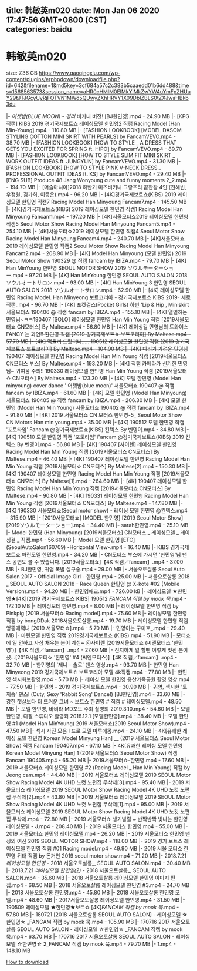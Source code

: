 
title: 韩敏英m020
date: Mon Jan 06 2020 17:47:56 GMT+0800 (CST)    
categories: baidu
---

# 韩敏英m020
size: 7.36 GB
 https://www.gaoqingxiu.com/wp-content/plugins/erphpdown/downloadfile.php?id=642&filename=1&md5key=3cf684a57c2c383b5caaedd01b6dd488&times=1568563573&session_name=aHR0cHMlM0ElMkYlMkZwYW4uYmFpZHUuY29tJTJGcyUyRjFOTVN1MWd5QUwyZXhHRVY1X09DblZBLS0tZXJwaHBkb3du
 
|- _어젯밤(BLUE MOON) - 경리_ 비키니 버전! [BJ한민영].mp4 - 24.90 MB
|- [KPG직캠] KIBS 2019 경기국제보트쇼 레이싱모델 한민영2 직캠 Racing Model [Han Min-Young].mp4 - 110.80 MB
|- [FASHION LOOKBOOK] [MODEL DASOM STYLING COTTON MINI SKIRT WITH PEARLS] by FancamVEVO.mp4 - 38.70 MB
|- [FASHION LOOKBOOK] [HOW TO STYLE _ A DRESS THAT GETS YOU EXCITED FOR SPRING ft. HIPO] by FancamVEVO.mp4 - 89.70 MB
|- [FASHION LOOKBOOK] [HOW TO STYLE SLIM FIT MINI SKIRT _ WORK OUTFIT IDEAS ft. JUNGYUN] by FancamVEVO.mp4 - 31.30 MB
|- [FASHION LOOKBOOK] [HOW TO STYLE PINK V-NECK DRESS _ PROFESSIONAL OUTFIT IDEAS ft. KS] by FancamVEVO.mp4 - 29.40 MB
|- [ENG SUB] Produce 48 Jang Wonyoung cute and funny moments 2_2.mp4 - 194.70 MB
|- [머슬마니아]2018 하반기 미즈비키니 그랑프리 끝판왕 4인!(전혜빈, 우정원, 김가희, 이종은).mp4 - 96.20 MB
|- [4K]경기국제보트쇼(KIBS) 2019 레이싱모델 한민영 직캠7 Racing Model Han Minyoung Fancam7.mp4 - 145.50 MB
|- [4K]경기국제보트쇼(KIBS) 2019 레이싱모델 한민영 직캠1 Racing Model Han Minyoung Fancam1.mp4 - 197.20 MB
|- [4K]서울모터쇼2019 레이싱모델 한민영 직캠5 Seoul Motor Show Racing Model Han Minyoung Fancam5.mp4 - 254.10 MB
|- [4K]서울모터쇼2019 레이싱모델 한민영 직캠4 Seoul Motor Show Racing Model Han Minyoung Fancam4.mp4 - 240.70 MB
|- [4K]서울모터쇼2019 레이싱모델 한민영 직캠2 Seoul Motor Show Racing Model Han Minyoung Fancam2.mp4 - 208.90 MB
|- [4K] Model Han Minyoung (모델 한민영) 2019 Seoul Motor Show 190329 @ 직캠 fancam by IBIZA.mp4 - 79.70 MB
|- [4K] Han MinYoung 한민영 SEOUL MOTOR SHOW 2019 ソウルモーターショー.mp4 - 97.20 MB
|- [4K] Han MinYoung 한민영 SEOUL AUTO SALON 2018 ソウルオートサロン.mp4 - 93.00 MB
|- [4K] Han MinYoung 3 한민영 SEOUL AUTO SALON 2018 ソウルオートサロン.mp4 - 62.90 MB
|- [4K] 레이싱모델 한민영 Racing Model. Han Minyeong 보트코리아 - 경기국제보트쇼 KIBS 2019- 세로직캠..mp4 - 96.70 MB
|- [4K] 포켓걸스(Pocket Girls) 하빈 'Lip & Hip , Miniskirt 서울모터쇼 190406 @ 직캠 fancam by IBIZA.mp4 - 155.10 MB
|- [4K] 열일하는 민영님~ㅋㅋ190407 [SOLO] 레이싱모델 한민영 Han Min Young 직캠 [2019서울모터쇼 CN모터스] By Maltese.mp4 - 56.80 MB
|- [4K] 레이싱걸 민영님의 트와이스 FANCY 는 과연~~!! 한민영 직캠 [2019 경기국제보트쇼 보트코리아] By Maltese.mp4 - 57.70 MB
|- [4K] 먹을꺼 드렸더니..... 190512 레이싱모델 한민영 직캠 [2019 경기국제보트쇼 보트코리아] By Maltese.mp4 - 104.90 MB
|- [4K] 다리가 가려운 민영님~~ 190407 레이싱모델 한민영 Racing Model Han Min Young 직캠 [2019서울모터쇼 CN모터스 부스] By Maltese.mp4 - 193.20 MB
|- [4K] 직캠 카메라가 신기한 민영님~ 귀여움 주의!! 190330 레이싱모델 한민영 Han Min Young 직캠 [2019서울모터쇼 CN모터스] By Maltese.mp4 - 123.30 MB
|- [4K] 모델 한민영 (Model Han minyoung) cover dance ' 어젯밤(blue moon)' 서울모터쇼 190407 @ 직캠 fancam by IBIZA.mp4 - 61.60 MB
|- [4K] 모델 한민영 (Model Han Minyoung) 서울모터쇼 190405 @ 직캠 fancam by IBIZA.mp4 - 206.30 MB
|- [4K] 모델 한민영 (Model Han Min Young) 서울모터쇼 190402 @ 직캠 fancam by IBIZA.mp4 - 91.80 MB
|- [4K] 2019 서울모터쇼 CN 모터스 한민영-5_ Seoul Motor Show CN Motors Han min young.mp4 - 35.00 MB
|- [4K] 190512 모델 한민영 직캠 '포토타임' Fancam @경기국제보트쇼(KIBS) 킨텍스 By 벤뎅이.mp4 - 34.80 MB
|- [4K] 190510 모델 한민영 직캠 '포토타임' Fancam @경기국제보트쇼(KIBS) 2019 킨텍스 By 벤뎅이.mp4 - 56.80 MB
|- [4K] 190407 [사이렌] 레이싱모델 한민영 Racing Model Han Min Young 직캠 [2019서울모터쇼 CN모터스] By Maltese.mp4 - 46.40 MB
|- [4K] 190407 레이싱모델 한민영 Racing Model Han Min Young 직캠 [2019서울모터쇼 CN모터스] By Maltese[2].mp4 - 150.30 MB
|- [4K] 190407 레이싱모델 한민영 Racing Model Han Min Young 직캠 [2019서울모터쇼 CN모터스] By Maltese[1].mp4 - 264.60 MB
|- [4K] 190407 레이싱모델 한민영 Racing Model Han Min Young 직캠 [2019서울모터쇼 CN모터스] By Maltese.mp4 - 90.80 MB
|- [4K] 190331 레이싱모델 한민영 Racing Model Han Min Young 직캠 [2019서울모터쇼 CN모터스] By Maltese.mp4 - 147.80 MB
|- [4K] 190330 서울모터쇼(Seoul motor show) - 레이싱 모델 한민영 @킨텍스.mp4 - 315.90 MB
|- [2019서울모터쇼] [MODEL 한민영] [2019 Seoul Motor Show] [2019ソウルモーターショー].mp4 - 34.40 MB
|- sarah한민영.mp4 - 25.10 MB
|- Model 한민영 (Han Minyoung) [2019서울모터쇼] CN모터스 _ 레이싱모델 _ 레이싱걸 _ 직캠.mp4 - 56.60 MB
|- Model 모델 한민영 [ETC] (SeoulAutoSalon160709) -Horizontal View-.mp4 - 16.40 MB
|- KIBS 경기국제보트쇼 마린모델 한민영.mp4 - 34.20 MB
|- CN모터스 부스에 가시면 '한민영'님 댄스 공연도 볼 수 있습니다. [2019서울모터쇼]【4K 직캠／fancam】.mp4 - 37.00 MB
|- BJ한민영, 귀염 폭발 살구송.mp4 - 29.00 MB
|- 서울오토살롱 Seoul Auto Salon 2017 - Official Image Girl - 한민영.mp4 - 25.00 MB
|- 서울오토살롱 2018 _ SEOUL AUTO SALON 2018 - Race Queen 한민영 @ X-kote #02 (Mobile Version).mp4 - 94.20 MB
|- 한민영애교.mp4 - 726.00 kB
|- 레이싱모델 ★한민영★[4K][2019 경기국제보트쇼 KIBS] 190512 _FANCAM 직캠 by mook 묵_.mp4 - 172.10 MB
|- 레이싱모데 한민영.mp4 - 8.00 MB
|- 레이싱모델 한민영 직캠 by Pinkpig [2019 서울모터쇼 Racing model].mp4 - 75.60 MB
|- 레이싱모델 한민영 직캠 by bongDDak 2018서울오토살롱.mp4 - 19.70 MB
|- 레이싱모델 한민영 직캠 엉뚱매력녀 [2019 서울모터쇼].mp4 - 5.70 MB
|- 민영이는 구미호_.mp4 - 29.40 MB
|- 마린모델 한민영 직캠 2019경기국제보트쇼 (KIBS).mp4 - 51.90 MB
|- 모터쇼에 일 안하고 사심 채우는 분이 계심~ ⓒ사이렌 [2019서울모터쇼 (씨엔모터스 '한민영')]【4K 직캠／fancam】.mp4 - 27.60 MB
|- 진지하게 일 할땐 이렇게 멋진 분이셨...[2019서울모터쇼 '한민영' #4 (씨엔모터스)]【4K 직캠／fancam】.mp4 - 32.70 MB
|- 한민영의 '제니 - 솔로' 댄스 영상.mp4 - 93.70 MB
|- 한민영 Han Minyeong 2019 경기국제보트쇼 보트코리아 모델 4k직캠.mp4 - 77.80 MB
|- 한민영 섹시화보촬영.mp4 - 5.70 MB
|- 레이싱 모델 한민영 용산가족공원 촬영 영상.mp4 - 77.50 MB
|- 한민영 - 2019 경기국제보트쇼.mp4 - 30.90 MB
|- 귀염, 섹시한 '토끼송' 댄스! (Cuty, Sexy 'Rabbit Song' Dance!) [BJ한민영].mp4 - 33.60 MB
|- 강한 햇살보다 더 뜨거운 그녀 ~ 보트쇼 한민영 # 직캠 # 레이싱모델.mp4 - 48.50 MB
|- 모델 한민영, 바비라 MD포토 주최 촬영회 2019.3.10.mp4 - 54.60 MB
|- 모델 한민영, 디갤 스튜디오 촬영회 2018.12.1 [모델한민영].mp4 - 38.40 MB
|- 모델 한민영 #1 (Model Han MinYoung) 2019 서울모터쇼(2019 Seoul Motor Show).mp4 - 47.50 MB
|- 섹시 사진 모음 l 프로 모델 마루에몽.mp4 - 24.10 MB
|- 4K[유쾌한 레이싱 모델 한민영 Korean Model Minyung Han] __ (2019 서울모터쇼 Seoul Motor Show) 직캠 Fancam 190407.mp4 - 67.10 MB
|- 4K[유쾌한 레이싱 모델 한민영 Korean Model Minyung Han] 1 (2019 서울모터쇼 Seoul Motor Show) 직캠 Fancam 190405.mp4 - 65.20 MB
|- 2019서울모터쇼-한민영.mp4 - 17.60 MB
|- 2019 서울모터쇼 레이싱모델 한민영 #2 (Racing Model _ Han Min Young) 직캠 by Jeong cam.mp4 - 44.40 MB
|- 2019 서울모터쇼 레이싱모델 2019 SEOUL Motor Show Racing Model 4K UHD 노컷 노편집 무삭제[3].mp4 - 95.40 MB
|- 2019 서울모터쇼 레이싱모델 2019 SEOUL Motor Show Racing Model 4K UHD 노컷 노편집 무삭제[2].mp4 - 43.80 MB
|- 2019 서울모터쇼 레이싱모델 2019 SEOUL Motor Show Racing Model 4K UHD 노컷 노편집 무삭제[1].mp4 - 95.00 MB
|- 2019 서울모터쇼 레이싱모델 2019 SEOUL Motor Show Racing Model 4K UHD 노컷 노편집 무삭제.mp4 - 72.80 MB
|- 2019 서울모터쇼 생기발랄 ~ 반짝반짝 빛나는 한민영 레이싱모델 - J.mp4 - 208.40 MB
|- 2019 서울모터쇼 한민영.mp4 - 55.00 MB
|- 2019 서울모터쇼 한민영 레이싱모델.mp4 - 26.20 MB
|- 2019 서울모터쇼 한민영 댄싱의 여신 2019 SEOUL MOTOR SHOW.mp4 - 118.00 MB
|- 2019 경기 보트쇼 레이싱모델 한민영 직캠 #01 Racing model.mp4 - 49.90 MB
|- 2019 서울 모터쇼 한민영 뒤태 직캠 by 돈거안 2019 seoul motor show.mp4 - 71.20 MB
|- 2018.7.21 _레이싱모델 한민영_ - 2018 서울오토살롱_, SEOUL AUTO SALON.mp4 - 30.40 MB
|- 2018.7.21 _레이싱모델 한민영(2)_ - 2018 서울오토살롱_, SEOUL AUTO SALON.mp4 - 35.60 MB
|- 2018 서울오토살롱 레이싱모델 한민영 이미지 편집.mp4 - 68.50 MB
|- 2018 서울오토살롱 레이싱모델 한민영 #3.mp4 - 24.70 MB
|- 2018 서울오토살롱 한민영.mp4 - 45.80 MB
|- 2018 서울오토살롱 한민영 모델.mp4 - 48.60 MB
|- 2017서울오토살롱 레이싱모델 한민영.mp4 - 31.50 MB
|- 190509 레이싱모델 ★한민영★보트쇼 [4K]_FANCAM 직캠 by mook 묵_.mp4 - 57.80 MB
|- 180721 [2018 서울오토살롱 SEOUL AUTO SALON] - 레이싱모델 ☆한민영☆ _FANCAM 직캠 by mook 묵.mp4 - 105.90 MB
|- 170716 2017 서울오토살롱 SEOUL AUTO SALON - 레이싱모델 ☆한민영☆ _FANCAM 직캠 by mook 묵.mp4 - 63.70 MB
|- 170716 2017 서울오토살롱 SEOUL AUTO SALON - 레이싱모델 ☆한민영☆ 2_FANCAM 직캠 by mook 묵.mp4 - 79.70 MB
|- 1.mp4 - 148.10 MB

[How to download](https://bpcam.bemobtrk.com/go/2ceec3aa-1ca2-46d6-b9ff-aaa5c184517c?jno=21)